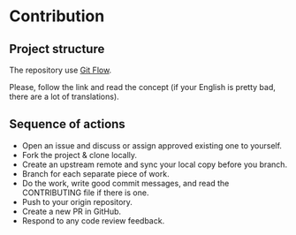 # Contribution

## Project structure

The repository use [Git Flow](https://danielkummer.github.io/git-flow-cheatsheet/index.html).

Please, follow the link and read the concept
(if your English is pretty bad, there are a lot of translations).

## Sequence of actions

- Open an issue and discuss or assign approved existing one to yourself.
- Fork the project & clone locally.
- Create an upstream remote and sync your local copy before you branch.
- Branch for each separate piece of work.
- Do the work, write good commit messages, and read the CONTRIBUTING file if there is one.
- Push to your origin repository.
- Create a new PR in GitHub.
- Respond to any code review feedback.

